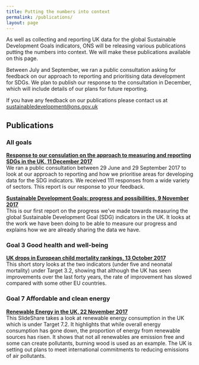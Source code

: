 ```yaml
---
title: Putting the numbers into context
permalink: /publications/
layout: page
---
```


As well as collecting and reporting UK data for the global Sustainable Development Goals indicators, ONS will be releasing various publications putting the numbers into context. We will make these publications available on this page.

Between July and September, we ran a public consultation asking for feedback on our approach to reporting and prioritising data development for SDGs. We plan to publish our response to the consultation in December, which will include details of our plans for future reporting.

If you have any feedback on our publications please contact us at <a href="mailto:sustainabledevelopment@ons.gov.uk">sustainabledevelopment@ons.gov.uk</a>

## Publications

### All goals

**[Response to our consulation on the approach to measuring and reporting SDGs in the UK, 11 December 2017](https://consultations.ons.gov.uk/sustainable-development-goals/ons-approach-to-measuring-reporting-sdgs-in-the-uk/)**  
We ran a public consultation between 29 June and 29 September 2017 to look at our approach to reporting and how we prioritise areas for developing data for the SDG indicators. We received 111 responses from a wide variety of sectors. This report is our response to your feedback.

**[Sustainable Development Goals: progress and possibilities, 9 November 2017](https://www.ons.gov.uk/economy/environmentalaccounts/articles/sustainabledevelopmentgoalstakingstockprogressandpossibilities/november2017)**  
This is our first report on the progress we’ve made towards measuring the global Sustainable Development Goal (SDG) indicators in the UK. It looks at the work we have been doing to be able to measure our progress and explains how we are already sharing the data we have.

### Goal 3 Good health and well-being

**[UK drops in European child mortality rankings, 13 October 2017](https://visual.ons.gov.uk/uk-drops-in-european-child-mortality-rankings/)**  
This short story looks at the two indicators (under five and neonatal mortality) under Target 3.2, showing that although the UK has seen improvements over the last forty years, the rate of improvement has slowed compared with some other EU countries.

### Goal 7 Affordable and clean energy

**[Renewable Energy in the UK, 22 November 2017](https://www.slideshare.net/statisticsONS/renewable-energy-in-the-uk)**  
This SlideShare takes a look at renewable energy consumption in the UK which is under Target 7.2. It highlights that while overall energy consumption has gone down, the proportion of energy from renewable sources has risen. It shows that not all renewables are emission free and some can create pollutants, burning wood is used as an example. The UK is setting out plans to meet international commitments to reducing emissions of air pollutants. 
